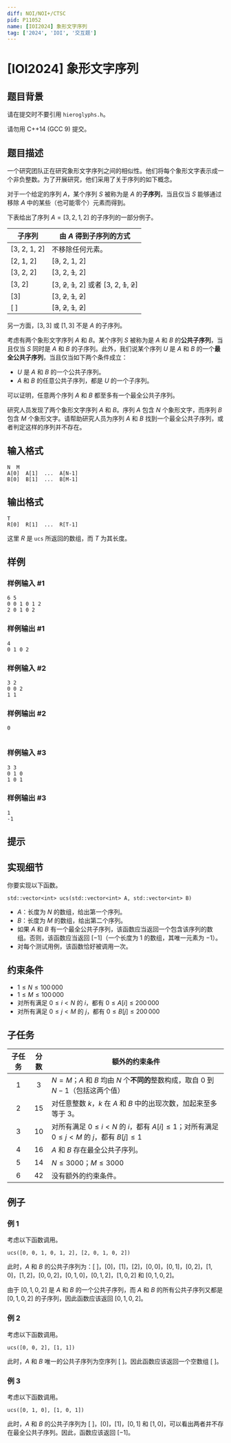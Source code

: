 ```yaml
---
diff: NOI/NOI+/CTSC
pid: P11052
name: [IOI2024] 象形文字序列
tag: ['2024', 'IOI', '交互题']
---
```

# [IOI2024] 象形文字序列
## 题目背景

请在提交时不要引用 `hieroglyphs.h`。

请勿用 C++14 (GCC 9) 提交。
## 题目描述

一个研究团队正在研究象形文字序列之间的相似性。他们将每个象形文字表示成一个非负整数。为了开展研究，他们采用了关于序列的如下概念。

对于一个给定的序列 $A$，某个序列 $S$ 被称为是 $A$ 的**子序列**，当且仅当 $S$ 能够通过移除 $A$ 中的某些（也可能零个）元素而得到。

下表给出了序列 $A = [3, 2, 1, 2]$ 的子序列的一部分例子。

| 子序列  | 由 $A$ 得到子序列的方式                          |
| ------------ | -------------------------------------------------------- |
| [3, 2, 1, 2] | 不移除任何元素。                                 |
| [2, 1, 2]    | [~~3~~, 2, 1, 2]                                      |
| [3, 2, 2]    | [3, 2, ~~1~~, 2]                                      |
| [3, 2]       | [3, ~~2~~, ~~1~~, 2] 或者 [3, 2, ~~1~~, ~~2~~] |
| [3]          | [3, ~~2~~, ~~1~~, ~~2~~]                        |
| [ ]          | [~~3~~, ~~2~~, ~~1~~, ~~2~~]                 |

另一方面，$[3, 3]$ 或 $[1, 3]$ 不是 $A$ 的子序列。

考虑有两个象形文字序列 $A$ 和 $B$。某个序列 $S$ 被称为是 $A$ 和 $B$ 的**公共子序列**，当且仅当 $S$ 同时是 $A$ 和 $B$ 的子序列。此外，我们说某个序列 $U$ 是 $A$ 和 $B$ 的一个**最全公共子序列**，当且仅当如下两个条件成立：
* $U$ 是 $A$ 和 $B$ 的一个公共子序列。
* $A$ 和 $B$ 的任意公共子序列，都是 $U$ 的一个子序列。

可以证明，任意两个序列 $A$ 和 $B$ 都至多有一个最全公共子序列。

研究人员发现了两个象形文字序列 $A$ 和  $B$。序列 $A$ 包含 $N$ 个象形文字，而序列 $B$ 包含 $M$ 个象形文字。请帮助研究人员为序列 $A$ 和 $B$ 找到一个最全公共子序列，或者判定这样的序列并不存在。
## 输入格式

```
N  M
A[0]  A[1]  ...  A[N-1]
B[0]  B[1]  ...  B[M-1]
```
## 输出格式

```
T
R[0]  R[1]  ...  R[T-1]
```

这里 $R$ 是 `ucs` 所返回的数组，而 $T$ 为其长度。
## 样例

### 样例输入 #1
```
6 5
0 0 1 0 1 2
2 0 1 0 2

```
### 样例输出 #1
```
4
0 1 0 2

```
### 样例输入 #2
```
3 2
0 0 2
1 1

```
### 样例输出 #2
```
0


```
### 样例输入 #3
```
3 3
0 1 0
1 0 1

```
### 样例输出 #3
```
1
-1

```
## 提示

## 实现细节

你要实现以下函数。

```
std::vector<int> ucs(std::vector<int> A, std::vector<int> B)
```

* $A$：长度为 $N$ 的数组，给出第一个序列。
* $B$：长度为 $M$ 的数组，给出第二个序列。
* 如果 $A$ 和 $B$ 有一个最全公共子序列，该函数应当返回一个包含该序列的数组。否则，该函数应当返回 $[-1]$（一个长度为 $1$ 的数组，其唯一元素为 $-1$）。
* 对每个测试用例，该函数恰好被调用一次。

## 约束条件

* $1 \leq N \leq 100\,000$
* $1 \leq M \leq 100\,000$
* 对所有满足 $0 \leq i < N$ 的 $i$，都有 $0 \leq A[i] \leq 200\,000$
* 对所有满足 $0 \leq j < M$ 的 $j$，都有 $0 \leq B[j] \leq 200\,000$

## 子任务

| 子任务 | 分数 | 额外的约束条件                                       |
| :-----: | :---: | ------------------------------------------------------------ |
|    1    |  $3$  | $N = M$；$A$ 和 $B$ 均由 $N$ 个**不同的**整数构成，取自 $0$ 到 $N-1$（包括这两个值） |
|    2    | $15$  | 对任意整数 $k$，$k$ 在 $A$ 和 $B$ 中的出现次数，加起来至多等于 $3$。 |
|    3    | $10$  | 对所有满足 $0 \leq i < N$ 的 $i$，都有 $A[i] \leq 1$；对所有满足 $0 \leq j < M$ 的 $j$，都有 $B[j] \leq 1$ |
|    4    | $16$  | $A$ 和 $B$ 存在最全公共子序列。  |
|    5    | $14$  | $N \leq 3000$；$M \leq 3000$                                 |
|    6    | $42$  | 没有额外的约束条件。                                   |

## 例子

### 例 1

考虑以下函数调用。

```
ucs([0, 0, 1, 0, 1, 2], [2, 0, 1, 0, 2])
```

此时，$A$ 和 $B$ 的公共子序列为：$[\ ]$，$[0]$，$[1]$，$[2]$，$[0, 0]$，$[0, 1]$，$[0, 2]$，$[1, 0]$，$[1, 2]$，$[0, 0, 2]$，$[0, 1, 0]$，$[0, 1, 2]$，$[1, 0, 2]$ 和 $[0, 1, 0, 2]$。

由于 $[0, 1, 0, 2]$ 是 $A$ 和 $B$ 的一个公共子序列，而 $A$ 和 $B$ 的所有公共子序列又都是 $[0, 1, 0, 2]$ 的子序列，因此函数应该返回 $[0, 1, 0, 2]$。

### 例 2

考虑以下函数调用。

```
ucs([0, 0, 2], [1, 1])
```

此时，$A$ 和 $B$ 唯一的公共子序列为空序列 $[\ ]$。因此函数应该返回一个空数组 $[\ ]$。

### 例 3

考虑以下函数调用。

```
ucs([0, 1, 0], [1, 0, 1])
```

此时，$A$ 和 $B$ 的公共子序列为 $[\ ]$，$[0]$，$[1]$，$[0, 1]$ 和 $[1, 0]$，可以看出两者并不存在最全公共子序列。因此，函数应该返回 $[-1]$。
